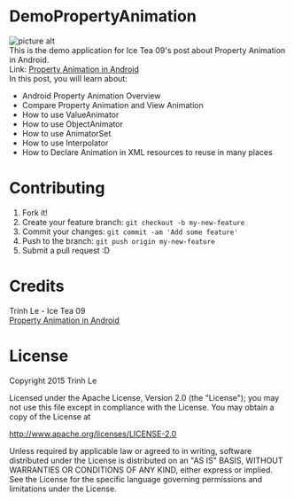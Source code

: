 # DemoPropertyAnimation
![picture alt](https://farm1.staticflickr.com/377/20133847946_f39d13fff1_o.jpg)</br>
This is the demo application for Ice Tea 09's post about Property Animation in Android.</br>
Link: [Property Animation in Android](http://icetea09.com/blog/2015/07/31/property-animation-in-android/)</br>
In this post, you will learn about:
* Android Property Animation Overview
* Compare Property Animation and View Animation
* How to use ValueAnimator
* How to use ObjectAnimator
* How to use AnimatorSet
* How to use Interpolator
* How to Declare Animation in XML resources to reuse in many places

# Contributing
1. Fork it!
2. Create your feature branch: `git checkout -b my-new-feature`
3. Commit your changes: `git commit -am 'Add some feature'`
4. Push to the branch: `git push origin my-new-feature`
5. Submit a pull request :D

# Credits
Trinh Le - Ice Tea 09</br>
[Property Animation in Android](http://icetea09.com/blog/2015/07/31/property-animation-in-android/)

# License
Copyright 2015 Trinh Le

Licensed under the Apache License, Version 2.0 (the "License"); you may not use this file except in compliance with the License. You may obtain a copy of the License at

http://www.apache.org/licenses/LICENSE-2.0

Unless required by applicable law or agreed to in writing, software distributed under the License is distributed on an "AS IS" BASIS, WITHOUT WARRANTIES OR CONDITIONS OF ANY KIND, either express or implied. See the License for the specific language governing permissions and limitations under the License.
